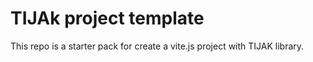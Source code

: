 # TIJAk project template   
   
This repo is a starter pack for create a vite.js project with TIJAK library.


